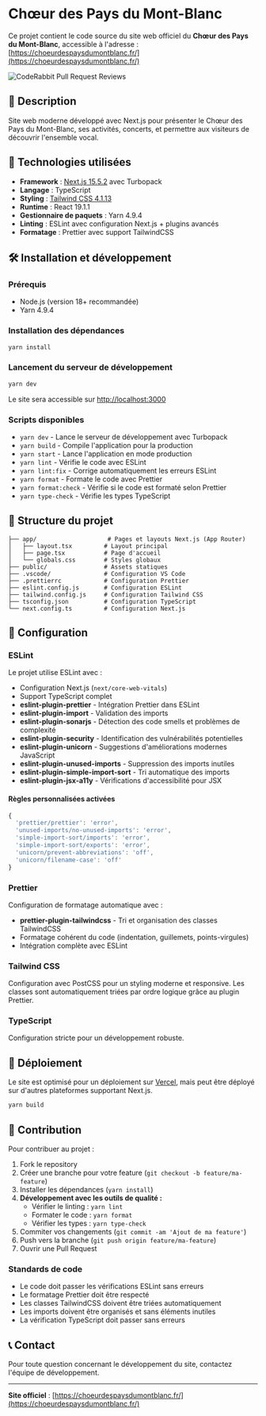 # Chœur des Pays du Mont-Blanc

Ce projet contient le code source du site web officiel du **Chœur des Pays du Mont-Blanc**, accessible à l'adresse : [https://choeurdespaysdumontblanc.fr/](https://choeurdespaysdumontblanc.fr/)

![CodeRabbit Pull Request Reviews](https://img.shields.io/coderabbit/prs/github/Mitchnsun/cpmb?utm_source=oss&utm_medium=github&utm_campaign=Mitchnsun%2Fcpmb&labelColor=171717&color=FF570A&link=https%3A%2F%2Fcoderabbit.ai&label=CodeRabbit+Reviews)

## 📖 Description

Site web moderne développé avec Next.js pour présenter le Chœur des Pays du Mont-Blanc, ses activités, concerts, et permettre aux visiteurs de découvrir l'ensemble vocal.

## 🚀 Technologies utilisées

- **Framework** : [Next.js 15.5.2](https://nextjs.org/) avec Turbopack
- **Langage** : TypeScript
- **Styling** : [Tailwind CSS 4.1.13](https://tailwindcss.com/)
- **Runtime** : React 19.1.1
- **Gestionnaire de paquets** : Yarn 4.9.4
- **Linting** : ESLint avec configuration Next.js + plugins avancés
- **Formatage** : Prettier avec support TailwindCSS

## 🛠️ Installation et développement

### Prérequis

- Node.js (version 18+ recommandée)
- Yarn 4.9.4

### Installation des dépendances

```bash
yarn install
```

### Lancement du serveur de développement

```bash
yarn dev
```

Le site sera accessible sur [http://localhost:3000](http://localhost:3000)

### Scripts disponibles

- `yarn dev` - Lance le serveur de développement avec Turbopack
- `yarn build` - Compile l'application pour la production
- `yarn start` - Lance l'application en mode production
- `yarn lint` - Vérifie le code avec ESLint
- `yarn lint:fix` - Corrige automatiquement les erreurs ESLint
- `yarn format` - Formate le code avec Prettier
- `yarn format:check` - Vérifie si le code est formaté selon Prettier
- `yarn type-check` - Vérifie les types TypeScript

## 📁 Structure du projet

```
├── app/                    # Pages et layouts Next.js (App Router)
│   ├── layout.tsx         # Layout principal
│   ├── page.tsx           # Page d'accueil
│   └── globals.css        # Styles globaux
├── public/                # Assets statiques
├── .vscode/               # Configuration VS Code
├── .prettierrc            # Configuration Prettier
├── eslint.config.js       # Configuration ESLint
├── tailwind.config.js     # Configuration Tailwind CSS
├── tsconfig.json          # Configuration TypeScript
└── next.config.ts         # Configuration Next.js
```

## 🔧 Configuration

### ESLint

Le projet utilise ESLint avec :

- Configuration Next.js (`next/core-web-vitals`)
- Support TypeScript complet
- **eslint-plugin-prettier** - Intégration Prettier dans ESLint
- **eslint-plugin-import** - Validation des imports
- **eslint-plugin-sonarjs** - Détection des code smells et problèmes de complexité
- **eslint-plugin-security** - Identification des vulnérabilités potentielles
- **eslint-plugin-unicorn** - Suggestions d'améliorations modernes JavaScript
- **eslint-plugin-unused-imports** - Suppression des imports inutiles
- **eslint-plugin-simple-import-sort** - Tri automatique des imports
- **eslint-plugin-jsx-a11y** - Vérifications d'accessibilité pour JSX

#### Règles personnalisées activées

```javascript
{
  'prettier/prettier': 'error',
  'unused-imports/no-unused-imports': 'error',
  'simple-import-sort/imports': 'error',
  'simple-import-sort/exports': 'error',
  'unicorn/prevent-abbreviations': 'off',
  'unicorn/filename-case': 'off'
}
```

### Prettier

Configuration de formatage automatique avec :

- **prettier-plugin-tailwindcss** - Tri et organisation des classes TailwindCSS
- Formatage cohérent du code (indentation, guillemets, points-virgules)
- Intégration complète avec ESLint

### Tailwind CSS

Configuration avec PostCSS pour un styling moderne et responsive. Les classes sont automatiquement triées par ordre logique grâce au plugin Prettier.

### TypeScript

Configuration stricte pour un développement robuste.

## 🚀 Déploiement

Le site est optimisé pour un déploiement sur [Vercel](https://vercel.com/), mais peut être déployé sur d'autres plateformes supportant Next.js.

```bash
yarn build
```

## 📝 Contribution

Pour contribuer au projet :

1. Fork le repository
2. Créer une branche pour votre feature (`git checkout -b feature/ma-feature`)
3. Installer les dépendances (`yarn install`)
4. **Développement avec les outils de qualité :**
   - Vérifier le linting : `yarn lint`
   - Formater le code : `yarn format`
   - Vérifier les types : `yarn type-check`
5. Commiter vos changements (`git commit -am 'Ajout de ma feature'`)
6. Push vers la branche (`git push origin feature/ma-feature`)
7. Ouvrir une Pull Request

### Standards de code

- Le code doit passer les vérifications ESLint sans erreurs
- Le formatage Prettier doit être respecté
- Les classes TailwindCSS doivent être triées automatiquement
- Les imports doivent être organisés et sans éléments inutiles
- La vérification TypeScript doit passer sans erreurs

## 📞 Contact

Pour toute question concernant le développement du site, contactez l'équipe de développement.

---

**Site officiel** : [https://choeurdespaysdumontblanc.fr/](https://choeurdespaysdumontblanc.fr/)
